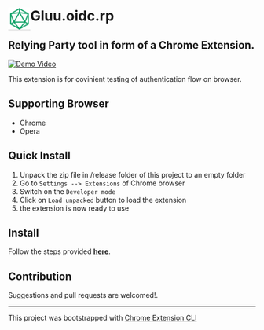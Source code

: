 # <img src="public/icons/icon_48.png" width="45" align="left"> Gluu.oidc.rp

## Relying Party tool in form of a Chrome Extension. 

[![Demo Video](![image](https://user-images.githubusercontent.com/32794267/236126798-67543a2c-fdfa-4b02-9f11-2aab11e85430.png))](https://www.youtube.com/watch?v=fahY31FtvlM)

This extension is for covinient testing of authentication flow on browser.

## Supporting Browser

- Chrome
- Opera

## Quick Install

1. Unpack the zip file in /release folder of this project to an empty folder
2. Go to `Settings --> Extensions` of Chrome browser
3. Switch on the `Developer mode`
4. Click on `Load unpacked` button to load the extension
5. the extension is now ready to use

## Install

Follow the steps provided [**here**](https://github.com/dutiyesh/chrome-extension-cli).

## Contribution

Suggestions and pull requests are welcomed!.

---

This project was bootstrapped with [Chrome Extension CLI](https://github.com/dutiyesh/chrome-extension-cli)

